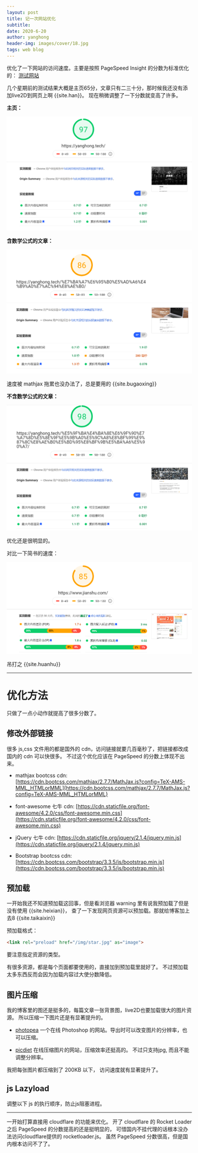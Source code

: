 ```yaml
---
layout: post
title: 记一次网站优化
subtitle: 
date: 2020-6-20
author: yanghong
header-img: images/cover/18.jpg
tags: web blog 
---
```


优化了一下网站的访问速度。主要是按照 PageSpeed Insight 的分数为标准优化的：
[测试网站](https://developers.google.com/speed/pagespeed/insights/?url=)

几个星期前的测试结果大概是主页65分，文章只有二三十分，那时候我还没有添加live2D到网页上啊 {{site.han}}。
现在稍微调整了一下分数就变高了许多。

**主页：**

![image-20200620111108104](.2020-6-20-记一次网站优化-typoraPic/image-20200620111108104.png)

**含数学公式的文章：**

![image-20200620111904341](.2020-6-20-记一次网站优化-typoraPic/image-20200620111904341.png)

速度被 mathjax 拖累也没办法了，总是要用的 {{site.bugaoxing}}

**不含数学公式的文章：**

![image-20200620111222210](.2020-6-20-记一次网站优化-typoraPic/image-20200620111222210.png)

优化还是很明显的。

对比一下简书的速度：

![image-20200620111534190](.2020-6-20-记一次网站优化-typoraPic/image-20200620111534190.png)

吊打之 {{site.huanhu}}

---


# 优化方法

只做了一点小动作就提高了很多分数了。

## 修改外部链接

很多 js,css 文件用的都是国外的 cdn，访问链接就要几百毫秒了，把链接都改成国内的 cdn 可以快很多。
不过这个优化应该在 PageSpeed 的分数上体现不出来。

+ 	mathjax bootcss cdn:
	[https://cdn.bootcss.com/mathjax/2.7.7/MathJax.js?config=TeX-AMS-MML_HTMLorMML](https://cdn.bootcss.com/mathjax/2.7.7/MathJax.js?config=TeX-AMS-MML_HTMLorMML)

+	font-awesome 七牛 cdn:
	[https://cdn.staticfile.org/font-awesome/4.2.0/css/font-awesome.min.css](https://cdn.staticfile.org/font-awesome/4.2.0/css/font-awesome.min.css)

+ 	jQuery 七牛 cdn:
	[https://cdn.staticfile.org/jquery/2.1.4/jquery.min.js](https://cdn.staticfile.org/jquery/2.1.4/jquery.min.js)

+	Bootstrap bootcss cdn:
	[https://cdn.bootcss.com/bootstrap/3.3.5/js/bootstrap.min.js](https://cdn.bootcss.com/bootstrap/3.3.5/js/bootstrap.min.js)

## 预加载

一开始我还不知道预加载这回事，但是看浏览器 warning 里有说我预加载了但是没有使用 {{site.heixian}}，
查了一下发现网页资源可以预加载。那就给博客加上去8 {{site.taikaixin}}

预加载格式：

```html
<link rel="preload" href="/img/star.jpg" as="image">
```

要注意指定资源的类型。

有很多资源，都是每个页面都要使用的，直接加到预加载里就好了。
不过预加载太多东西反而会因为加载内容过大使分数降低。


## 图片压缩

我的博客里的图还是挺多的，每篇文章一张背景图，live2D也要加载很大的图片资源。
所以压缩一下图片还是有显著提升的。


+   [photopea](https://www.photopea.com/) 
	一个在线 Photoshop 的网站。导出时可以改变图片的分辨率，也可以压缩。

+	[picdiet](https://www.picdiet.com/zh-cn)
	在线压缩图片的网站，压缩效率还挺高的。 不过只支持jpg,  而且不能调整分辨率。
	

我把每张图片都压缩到了 200KB 以下， 访问速度就有显著提升了。

## js Lazyload

调整以下 js 的执行顺序，防止js阻塞进程。

---

一开始打算直接用 cloudflare 的功能来优化。
开了 cloudflare 的 Rocket Loader 之后 PageSpeed 的分数提高的还是挺明显的，
可惜国内不挂代理的话根本没办法访问cloudflare提供的 rocketloader.js。 
虽然 PageSpeed 分数很高，但是国内根本访问不了了。